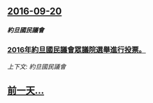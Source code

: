 ## [2016-09-20](/zh/news/2016/09/20/index.md)

##### 約旦國民議會
### [2016年約旦國民議會眾議院選舉進行投票。 ](/zh/news/2016/09/20/2016年約旦國民議會眾議院選舉進行投票.md)
_上下文: 約旦國民議會_

## [前一天...](/zh/news/2016/09/19/index.md)

